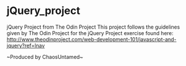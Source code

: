 # jQuery_project
jQuery Project from The Odin Project
This project follows the guidelines given by The Odin Project for the jQuery Project exercise found here: http://www.theodinproject.com/web-development-101/javascript-and-jquery?ref=lnav

~Produced by ChaosUntamed~